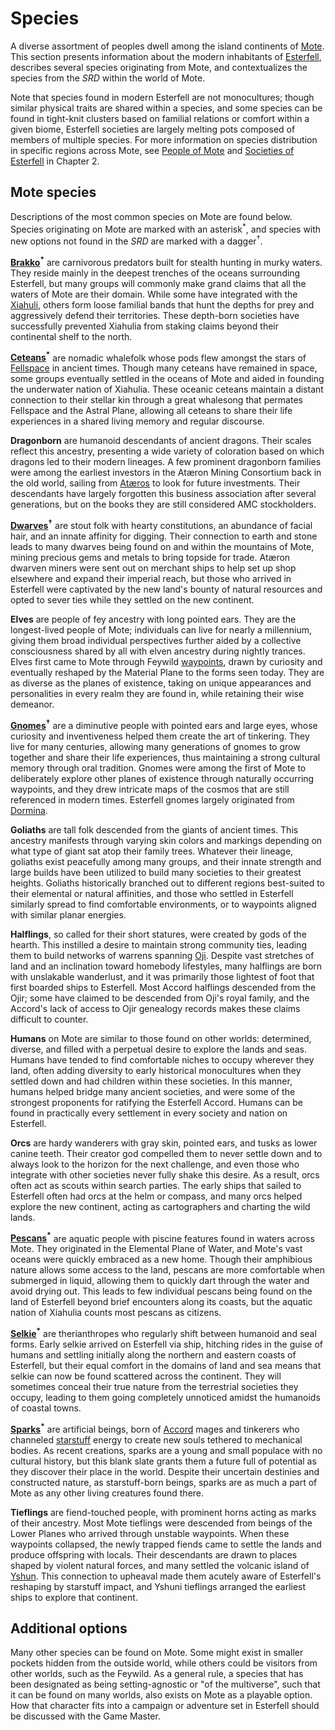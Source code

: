 # Species

A diverse assortment of peoples dwell among the island continents of [Mote](../../ch-1-welcome-to-mote/cosmology/mote.md). This section presents information about the modern inhabitants of [Esterfell](../../ch-4-esterfell-gazetteer/esterfell/), describes several species originating from Mote, and contextualizes the species from the _SRD_ within the world of Mote.

Note that species found in modern Esterfell are not monocultures; though similar physical traits are shared within a species, and some species can be found in tight-knit clusters based on familial relations or comfort within a given biome, Esterfell societies are largely melting pots composed of members of multiple species. For more information on species distribution in specific regions across Mote, see [People of Mote](../../ch-2-people-of-mote/) and [Societies of Esterfell](../../ch-2-people-of-mote/societies/) in Chapter 2.

## Mote species

Descriptions of the most common species on Mote are found below. Species originating on Mote are marked with an asterisk<sup>\*</sup>, and species with new options not found in the _SRD_ are marked with a dagger<sup>†</sup>.

**[Brakko](brakko/)<sup>\*</sup>** are carnivorous predators built for stealth hunting in murky waters. They reside mainly in the deepest trenches of the oceans surrounding Esterfell, but many groups will commonly make grand claims that all the waters of Mote are their domain. While some have integrated with the [Xiahuli](../../ch-2-people-of-mote/societies/xiahulia.md), others form loose familial bands that hunt the depths for prey and aggressively defend their territories. These depth-born societies have successfully prevented Xiahulia from staking claims beyond their continental shelf to the north.

**[Ceteans](ceteans/)<sup>\*</sup>** are nomadic whalefolk whose pods flew amongst the stars of [Fellspace](../../ch-1-welcome-to-mote/cosmology/fellspace.md) in ancient times. Though many ceteans have remained in space, some groups eventually settled in the oceans of Mote and aided in founding the underwater nation of Xiahulia. These oceanic ceteans maintain a distant connection to their stellar kin through a great whalesong that permates Fellspace and the Astral Plane, allowing all ceteans to share their life experiences in a shared living memory and regular discourse.

**Dragonborn** are humanoid descendants of ancient dragons. Their scales reflect this ancestry, presenting a wide variety of coloration based on which dragons led to their modern lineages. A few prominent dragonborn families were among the earliest investors in the Atæron Mining Consortium back in the old world, sailing from [Atæros](../../ch-4-esterfell-gazetteer/other-lands-of-mote.md#atros) to look for future investments. Their descendants have largely forgotten this business association after several generations, but on the books they are still considered AMC stockholders.

**[Dwarves](dwarves/)<sup>†</sup>** are stout folk with hearty constitutions, an abundance of facial hair, and an innate affinity for digging. Their connection to earth and stone leads to many dwarves being found on and within the mountains of Mote, mining precious gems and metals to bring topside for trade. Atæron dwarven miners were sent out on merchant ships to help set up shop elsewhere and expand their imperial reach, but those who arrived in Esterfell were captivated by the new land's bounty of natural resources and opted to sever ties while they settled on the new continent.

**Elves** are people of fey ancestry with long pointed ears. They are the longest-lived people of Mote; individuals can live for nearly a millennium, giving them broad individual perspectives further aided by a collective consciousness shared by all with elven ancestry during nightly trances. Elves first came to Mote through Feywild [waypoints](../../ch-3-stories-of-mote/waypoints.md), drawn by curiosity and eventually reshaped by the Material Plane to the forms seen today. They are as diverse as the planes of existence, taking on unique appearances and personalities in every realm they are found in, while retaining their wise demeanor.

**[Gnomes](gnomes/)<sup>†</sup>** are a diminutive people with pointed ears and large eyes, whose curiosity and inventiveness helped them create the art of tinkering. They live for many centuries, allowing many generations of gnomes to grow together and share their life experiences, thus maintaining a strong cultural memory through oral tradition. Gnomes were among the first of Mote to deliberately explore other planes of existence through naturally occurring waypoints, and they drew intricate maps of the cosmos that are still referenced in modern times. Esterfell gnomes largely originated from [Dormina](../../ch-4-esterfell-gazetteer/other-lands-of-mote.md#dormina).

**Goliaths** are tall folk descended from the giants of ancient times. This ancestry manifests through varying skin colors and markings depending on what type of giant sat atop their family trees. Whatever their lineage, goliaths exist peacefully among many groups, and their innate strength and large builds have been utilized to build many societies to their greatest heights. Goliaths historically branched out to different regions best-suited to their elemental or natural affinities, and those who settled in Esterfell similarly spread to find comfortable environments, or to waypoints aligned with similar planar energies.

**Halflings**, so called for their short statures, were created by gods of the hearth. This instilled a desire to maintain strong community ties, leading them to build networks of warrens spanning [Oji](../../ch-4-esterfell-gazetteer/other-lands-of-mote.md#oji). Despite vast stretches of land and an inclination toward homebody lifestyles, many halflings are born with unslakable wanderlust, and it was primarily those lightest of foot that first boarded ships to Esterfell. Most Accord halflings descended from the Ojir; some have claimed to be descended from Oji's royal family, and the Accord's lack of access to Ojir genealogy records makes these claims difficult to counter.

**Humans** on Mote are similar to those found on other worlds: determined, diverse, and filled with a perpetual desire to explore the lands and seas. Humans have tended to find comfortable niches to occupy wherever they land, often adding diversity to early historical monocultures when they settled down and had children within these societies. In this manner, humans helped bridge many ancient societies, and were some of the strongest proponents for ratifying the Esterfell Accord. Humans can be found in practically every settlement in every society and nation on Esterfell.

**Orcs** are hardy wanderers with gray skin, pointed ears, and tusks as lower canine teeth. Their creator god compelled them to never settle down and to always look to the horizon for the next challenge, and even those who integrate with other societies never fully shake this desire. As a result, orcs often act as scouts within search parties. The early ships that sailed to Esterfell often had orcs at the helm or compass, and many orcs helped explore the new continent, acting as cartographers and charting the wild lands.

**[Pescans](pescans/)<sup>\*</sup>** are aquatic people with piscine features found in waters across Mote. They originated in the Elemental Plane of Water, and Mote's vast oceans were quickly embraced as a new home. Though their amphibious nature allows some access to the land, pescans are more comfortable when submerged in liquid, allowing them to quickly dart through the water and avoid drying out. This leads to few individual pescans being found on the land of Esterfell beyond brief encounters along its coasts, but the aquatic nation of Xiahulia counts most pescans as citizens.

**[Selkie](selkie/)<sup>\*</sup>** are therianthropes who regularly shift between humanoid and seal forms. Early selkie arrived on Esterfell via ship, hitching rides in the guise of humans and settling initially along the northern and eastern coasts of Esterfell, but their equal comfort in the domains of land and sea means that selkie can now be found scattered across the continent. They will sometimes conceal their true nature from the terrestrial societies they occupy, leading to them going completely unnoticed amidst the humanoids of coastal towns.

**[Sparks](sparks/)<sup>\*</sup>** are artificial beings, born of [Accord](../../ch-2-peopole-of-mote/societies/esterfell-accord/) mages and tinkerers who channeled [starstuff](../../ch-6-mote-treasures/starstuff.md) energy to create new souls tethered to mechanical bodies. As recent creations, sparks are a young and small populace with no cultural history, but this blank slate grants them a future full of potential as they discover their place in the world. Despite their uncertain destinies and constructed nature, as starstuff-born beings, sparks are as much a part of Mote as any other living creatures found there.

**Tieflings** are fiend-touched people, with prominent horns acting as marks of their ancestry. Most Mote tieflings were descended from beings of the Lower Planes who arrived through unstable waypoints. When these waypoints collapsed, the newly trapped fiends came to settle the lands and produce offspring with locals. Their descendants are drawn to places shaped by violent natural forces, and many settled the volcanic island of [Yshun](../../ch-4-esterfell-gazetteer/other-lands-of-mote.md#yshun). This connection to upheaval made them acutely aware of Esterfell's reshaping by starstuff impact, and Yshuni tieflings arranged the earliest ships to explore that continent.

## Additional options

Many other species can be found on Mote. Some might exist in smaller pockets hidden from the outside world, while others could be visitors from other worlds, such as the Feywild. As a general rule, a species that has been designated as being setting-agnostic or "of the multiverse", such that it can be found on many worlds, also exists on Mote as a playable option. How that character fits into a campaign or adventure set in Esterfell should be discussed with the Game Master.
